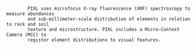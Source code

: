 
            PIXL uses microfocus X-ray fluorescence (XRF) spectroscopy to measure abundances 
            and sub-millimeter-scale distribution of elements in relation to rock and soil 
            texture and microstructure. PIXL includes a Micro-Context Camera (MCC) to 
            register element distributions to visual features.
        